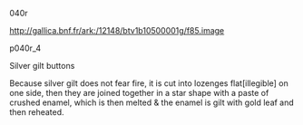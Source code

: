 040r

http://gallica.bnf.fr/ark:/12148/btv1b10500001g/f85.image

p040r_4

Silver gilt buttons

Because silver gilt does not fear fire, it is cut into lozenges flat[illegible] on one side, then they are joined together in a star shape with a paste of crushed enamel, which is then melted &amp; the enamel is gilt with gold leaf and then reheated.

